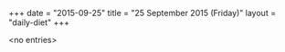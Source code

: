 +++
date = "2015-09-25"
title = "25 September 2015 (Friday)"
layout = "daily-diet"
+++


\<no entries\>

